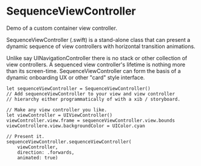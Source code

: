 # SequenceViewController
Demo of a custom container view controller.

SequenceViewController (.swift) is a stand-alone class that can present a dynamic sequence of view controllers with horizontal transition animations.

Unlike say UINavigationController there is no stack or other collection of view controllers. A sequenced view controller's lifetime is nothing more than its screen-time. SequenceViewController can form the basis of a dynamic onboarding UX or other "card" style interface.


	let sequenceViewController = SequenceViewController()
	// Add sequenceViewController to your view and view controller
	// hierarchy either programmatically of with a xib / storyboard.

	// Make any view controller you like.
	let viewController = UIViewController()
	viewController.view.frame = sequenceViewController.view.bounds
	viewControllere.view.backgroundColor = UIColor.cyan

	// Present it.
    sequenceViewController.sequenceViewController(
        viewController,
        direction: .forwards,
        animated: true)
		
	